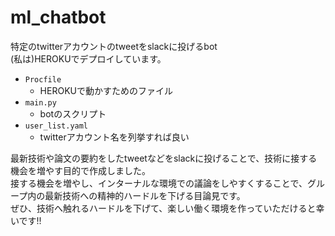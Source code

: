 # ml_chatbot
特定のtwitterアカウントのtweetをslackに投げるbot  
(私は)HEROKUでデプロイしています。

- `Procfile`
  - HEROKUで動かすためのファイル
- `main.py`
  - botのスクリプト
- `user_list.yaml`
  - twitterアカウント名を列挙すれば良い

最新技術や論文の要約をしたtweetなどをslackに投げることで、技術に接する機会を増やす目的で作成しました。  
接する機会を増やし、インターナルな環境での議論をしやすくすることで、グループ内の最新技術への精神的ハードルを下げる目論見です。  
ぜひ、技術へ触れるハードルを下げて、楽しい働く環境を作っていただけると幸いです!!

